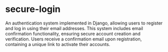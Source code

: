 # secure-login
An authentication system implemented in Django, allowing users to register and log in using their email addresses. This system includes email confirmation functionality, ensuring secure account creation and verification. Users receive a confirmation email upon registration, containing a unique link to activate their accounts. 
